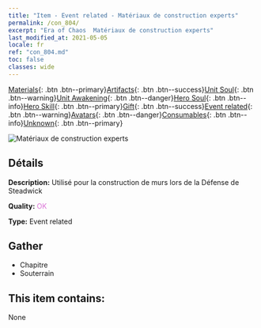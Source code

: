 ```yaml
---
title: "Item - Event related - Matériaux de construction experts"
permalink: /con_804/
excerpt: "Era of Chaos  Matériaux de construction experts"
last_modified_at: 2021-05-05
locale: fr
ref: "con_804.md"
toc: false
classes: wide
---
```

 [Materials](/ItemsFR/){: .btn .btn--primary}[Artifacts](/ItemsFR/Artifacts/){: .btn .btn--success}[Unit Soul](/ItemsFR/UnitSoul/){: .btn .btn--warning}[Unit Awakening](/ItemsFR/UnitAwakening/){: .btn .btn--danger}[Hero Soul](/ItemsFR/HeroSoul/){: .btn .btn--info}[Hero Skill](/ItemsFR/HeroSkill/){: .btn .btn--primary}[Gift](/ItemsFR/Gift/){: .btn .btn--success}[Event related](/ItemsFR/Events/){: .btn .btn--warning}[Avatars](/ItemsFR/Avatars/){: .btn .btn--danger}[Consumables](/ItemsFR/Consumables/){: .btn .btn--info}[Unknown](/ItemsFR/Unknown/){: .btn .btn--primary}

 ![Matériaux de construction experts](/images/t/i_3062.png)

## Détails
 **Description:** Utilisé pour la construction de murs lors de la Défense de Steadwick

 **Quality:** <span style="color: #DA70D6">OK</span>

 **Type:** Event related

## Gather

*    Chapitre 
*    Souterrain 

## This item contains:

  None

